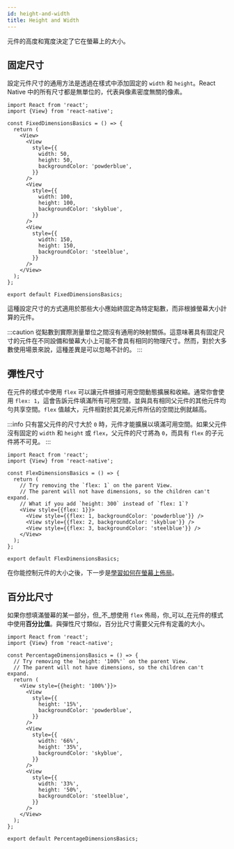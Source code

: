 ```yaml
---
id: height-and-width
title: Height and Width
---
```


元件的高度和寬度決定了它在螢幕上的大小。

## 固定尺寸

設定元件尺寸的通用方法是透過在樣式中添加固定的 `width` 和 `height`。React Native 中的所有尺寸都是無單位的，代表與像素密度無關的像素。

```SnackPlayer name=Height%20and%20Width
import React from 'react';
import {View} from 'react-native';

const FixedDimensionsBasics = () => {
  return (
    <View>
      <View
        style={{
          width: 50,
          height: 50,
          backgroundColor: 'powderblue',
        }}
      />
      <View
        style={{
          width: 100,
          height: 100,
          backgroundColor: 'skyblue',
        }}
      />
      <View
        style={{
          width: 150,
          height: 150,
          backgroundColor: 'steelblue',
        }}
      />
    </View>
  );
};

export default FixedDimensionsBasics;
```

這種設定尺寸的方式適用於那些大小應始終固定為特定點數，而非根據螢幕大小計算的元件。

:::caution
從點數到實際測量單位之間沒有通用的映射關係。這意味著具有固定尺寸的元件在不同設備和螢幕大小上可能不會具有相同的物理尺寸。然而，對於大多數使用場景來說，這種差異是可以忽略不計的。
:::

## 彈性尺寸

在元件的樣式中使用 `flex` 可以讓元件根據可用空間動態擴展和收縮。通常你會使用 `flex: 1`，這會告訴元件填滿所有可用空間，並與具有相同父元件的其他元件均勻共享空間。`flex` 值越大，元件相對於其兄弟元件所佔的空間比例就越高。

:::info
只有當父元件的尺寸大於 `0` 時，元件才能擴展以填滿可用空間。如果父元件沒有固定的 `width` 和 `height` 或 `flex`，父元件的尺寸將為 `0`，而具有 `flex` 的子元件將不可見。
:::

```SnackPlayer name=Flex%20Dimensions
import React from 'react';
import {View} from 'react-native';

const FlexDimensionsBasics = () => {
  return (
    // Try removing the `flex: 1` on the parent View.
    // The parent will not have dimensions, so the children can't expand.
    // What if you add `height: 300` instead of `flex: 1`?
    <View style={{flex: 1}}>
      <View style={{flex: 1, backgroundColor: 'powderblue'}} />
      <View style={{flex: 2, backgroundColor: 'skyblue'}} />
      <View style={{flex: 3, backgroundColor: 'steelblue'}} />
    </View>
  );
};

export default FlexDimensionsBasics;
```

在你能控制元件的大小之後，下一步是[學習如何在螢幕上佈局](flexbox.md)。

## 百分比尺寸

如果你想填滿螢幕的某一部分，但_不_想使用 `flex` 佈局，你_可以_在元件的樣式中使用**百分比值**。與彈性尺寸類似，百分比尺寸需要父元件有定義的大小。

```SnackPlayer name=Percentage%20Dimensions
import React from 'react';
import {View} from 'react-native';

const PercentageDimensionsBasics = () => {
  // Try removing the `height: '100%'` on the parent View.
  // The parent will not have dimensions, so the children can't expand.
  return (
    <View style={{height: '100%'}}>
      <View
        style={{
          height: '15%',
          backgroundColor: 'powderblue',
        }}
      />
      <View
        style={{
          width: '66%',
          height: '35%',
          backgroundColor: 'skyblue',
        }}
      />
      <View
        style={{
          width: '33%',
          height: '50%',
          backgroundColor: 'steelblue',
        }}
      />
    </View>
  );
};

export default PercentageDimensionsBasics;
```